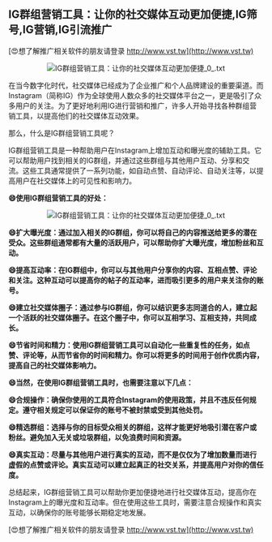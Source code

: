## **IG群组营销工具：让你的社交媒体互动更加便捷,IG筛号,IG营销,IG引流推广**

[😍想了解推广相关软件的朋友请登录 http://www.vst.tw](http://www.vst.tw)

 <center><img src="https://vst.tw/MP4/tuiguang/png/2.png" alt="IG群组营销工具：让你的社交媒体互动更加便捷_0_.txt"></center>

在当今数字化时代，社交媒体已经成为了企业推广和个人品牌建设的重要渠道。而Instagram（简称IG）作为全球使用人数众多的社交媒体平台之一，更是吸引了众多用户的关注。为了更好地利用IG进行营销和推广，许多人开始寻找各种群组营销工具，以提高他们的社交媒体互动效果。

那么，什么是IG群组营销工具呢？

IG群组营销工具是一种帮助用户在Instagram上增加互动和曝光度的辅助工具。它可以帮助用户找到相关的IG群组，并通过这些群组与其他用户互动、分享和交流。这些工具通常提供了一系列功能，如自动点赞、自动评论、自动关注等，以提高用户在社交媒体上的可见性和影响力。

**😄使用IG群组营销工具的好处：**

 <center><img src="https://vst.tw/MP4/tuiguang/png/6.png" alt="IG群组营销工具：让你的社交媒体互动更加便捷_0_.txt"></center>

**😄扩大曝光度：通过加入相关的IG群组，你可以将自己的内容推送给更多的潜在受众。这些群组通常都有大量的活跃用户，可以帮助你扩大曝光度，增加粉丝和互动。**

**😄提高互动率：在IG群组中，你可以与其他用户分享你的内容、互相点赞、评论和关注。这种互动可以提高你的帖子的互动率，进而吸引更多的用户来关注你的账号。**

**😄建立社交媒体圈子：通过参与IG群组，你可以结识更多志同道合的人，建立起一个活跃的社交媒体圈子。在这个圈子中，你可以互相学习、互相支持，共同成长。**

**😄节省时间和精力：使用IG群组营销工具可以自动化一些重复性的任务，如点赞、评论等，从而节省你的时间和精力。你可以将更多的时间用于创作优质内容，提高自己的社交媒体影响力。**

**😄当然，在使用IG群组营销工具时，也需要注意以下几点：**

**😄合规操作：确保你使用的工具符合Instagram的使用政策，并且不违反任何规定。遵守相关规定可以保证你的账号不被封禁或受到其他处罚。**

**😄精选群组：选择与你的目标受众相关的群组，这样才能更好地吸引潜在客户或粉丝。避免加入无关或垃圾群组，以免浪费时间和资源。**

**😄真实互动：尽量与其他用户进行真实的互动，而不是仅仅为了增加数量而进行虚假的点赞或评论。真实互动可以建立起真正的社交关系，并提高用户对你的信任度。**

总结起来，IG群组营销工具可以帮助你更加便捷地进行社交媒体互动，提高你在Instagram上的曝光度和互动率。但在使用这些工具时，需要注意合规操作和真实互动，以确保你的账号能够长期稳定地发展。

[😍想了解推广相关软件的朋友请登录 http://www.vst.tw](http://www.vst.tw)



